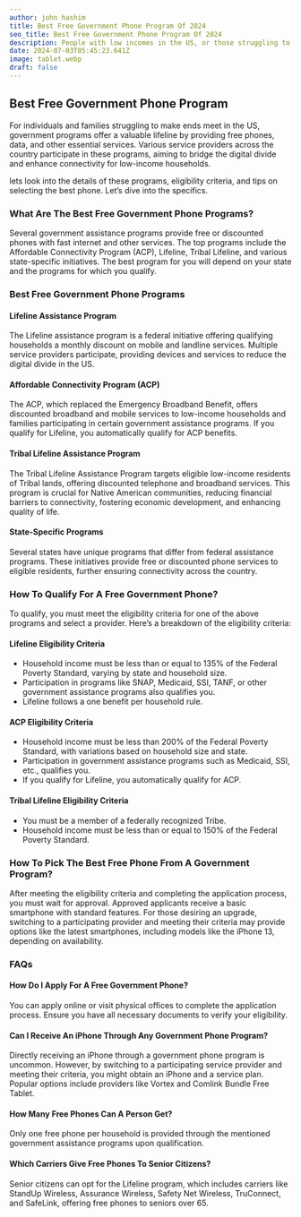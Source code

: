 ```yaml
---
author: john hashim
title: Best Free Government Phone Program Of 2024
seo_title: Best Free Government Phone Program Of 2024
description: People with low incomes in the US, or those struggling to make ends meet, can get free phones with data, internet access, and other services through various government programs. Many service providers across the US participate in these programs to offer free phones and services.
date: 2024-07-03T05:45:23.641Z
image: tablet.webp
draft: false
---
```

## Best Free Government Phone Program

For individuals and families struggling to make ends meet in the US, government programs offer a valuable lifeline by providing free phones, data, and other essential services. Various service providers across the country participate in these programs, aiming to bridge the digital divide and enhance connectivity for low-income households.

lets look into the details of these programs, eligibility criteria, and tips on selecting the best phone. Let’s dive into the specifics.

### What Are The Best Free Government Phone Programs?

Several government assistance programs provide free or discounted phones with fast internet and other services. The top programs include the Affordable Connectivity Program (ACP), Lifeline, Tribal Lifeline, and various state-specific initiatives. The best program for you will depend on your state and the programs for which you qualify.

### Best Free Government Phone Programs

#### Lifeline Assistance Program
The Lifeline assistance program is a federal initiative offering qualifying households a monthly discount on mobile and landline services. Multiple service providers participate, providing devices and services to reduce the digital divide in the US.

#### Affordable Connectivity Program (ACP)
The ACP, which replaced the Emergency Broadband Benefit, offers discounted broadband and mobile services to low-income households and families participating in certain government assistance programs. If you qualify for Lifeline, you automatically qualify for ACP benefits.

#### Tribal Lifeline Assistance Program
The Tribal Lifeline Assistance Program targets eligible low-income residents of Tribal lands, offering discounted telephone and broadband services. This program is crucial for Native American communities, reducing financial barriers to connectivity, fostering economic development, and enhancing quality of life.

#### State-Specific Programs
Several states have unique programs that differ from federal assistance programs. These initiatives provide free or discounted phone services to eligible residents, further ensuring connectivity across the country.

### How To Qualify For A Free Government Phone?

To qualify, you must meet the eligibility criteria for one of the above programs and select a provider. Here’s a breakdown of the eligibility criteria:

#### Lifeline Eligibility Criteria
- Household income must be less than or equal to 135% of the Federal Poverty Standard, varying by state and household size.
- Participation in programs like SNAP, Medicaid, SSI, TANF, or other government assistance programs also qualifies you.
- Lifeline follows a one benefit per household rule.

#### ACP Eligibility Criteria
- Household income must be less than 200% of the Federal Poverty Standard, with variations based on household size and state.
- Participation in government assistance programs such as Medicaid, SSI, etc., qualifies you.
- If you qualify for Lifeline, you automatically qualify for ACP.

#### Tribal Lifeline Eligibility Criteria
- You must be a member of a federally recognized Tribe.
- Household income must be less than or equal to 150% of the Federal Poverty Standard.

### How To Pick The Best Free Phone From A Government Program?

After meeting the eligibility criteria and completing the application process, you must wait for approval. Approved applicants receive a basic smartphone with standard features. For those desiring an upgrade, switching to a participating provider and meeting their criteria may provide options like the latest smartphones, including models like the iPhone 13, depending on availability.

### FAQs

#### How Do I Apply For A Free Government Phone?
You can apply online or visit physical offices to complete the application process. Ensure you have all necessary documents to verify your eligibility.

#### Can I Receive An iPhone Through Any Government Phone Program?
Directly receiving an iPhone through a government phone program is uncommon. However, by switching to a participating service provider and meeting their criteria, you might obtain an iPhone and a service plan. Popular options include providers like Vortex and Comlink Bundle Free Tablet.

#### How Many Free Phones Can A Person Get?
Only one free phone per household is provided through the mentioned government assistance programs upon qualification.

#### Which Carriers Give Free Phones To Senior Citizens?
Senior citizens can opt for the Lifeline program, which includes carriers like StandUp Wireless, Assurance Wireless, Safety Net Wireless, TruConnect, and SafeLink, offering free phones to seniors over 65.
